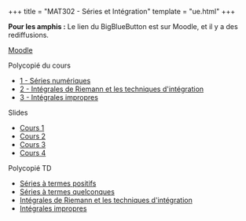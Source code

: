 +++
title = "MAT302 - Séries et Intégration"
template = "ue.html"
+++

**Pour les amphis :** Le lien du BigBlueButton est sur Moodle, et il y a des rediffusions.

[Moodle](https://cours.univ-grenoble-alpes.fr/enrol/index.php?id=8252)

Polycopié du cours

- [1 - Séries numériques](https://www-fourier.ujf-grenoble.fr/~rjoly/Documents/Pedago/MAT302/cours-MAT302-chapitres-series.pdf)
- [2 - Intégrales de Riemann et les techniques d'intégration](https://www-fourier.ujf-grenoble.fr/~rjoly/Documents/Pedago/MAT302/cours-MAT302-chapitres-integration.pdf)
- [3 - Intégrales impropres](https://www-fourier.ujf-grenoble.fr/~rjoly/Documents/Pedago/MAT302/cours-MAT302-chapitre-integrales-impropres.pdf)

Slides

- [Cours 1](https://www-fourier.ujf-grenoble.fr/~garotta/courserie1-MAT302.pdf)
- [Cours 2](https://www-fourier.ujf-grenoble.fr/~garotta/courserie2.pdf)
- [Cours 3](https://www-fourier.ujf-grenoble.fr/~garotta/courserie3.pdf)
- [Cours 4](/min/mat302/cours-4.pdf)

Polycopié TD

- [Séries à termes positifs](https://www-fourier.ujf-grenoble.fr/~rjoly/Documents/Pedago/MAT302/MAT302-1718-TD2.pdf)
- [Séries à termes quelconques](https://www-fourier.ujf-grenoble.fr/~rjoly/Documents/Pedago/MAT302/MAT302-1819-TD3.pdf)
- [Intégrales de Riemann et les techniques d'intégration](https://www-fourier.ujf-grenoble.fr/~rjoly/Documents/Pedago/MAT302/MAT302-1819-TD4.pdf)
- [Intégrales impropres](https://www-fourier.ujf-grenoble.fr/~rjoly/Documents/Pedago/MAT302/MAT302-1819-TD5.pdf)
